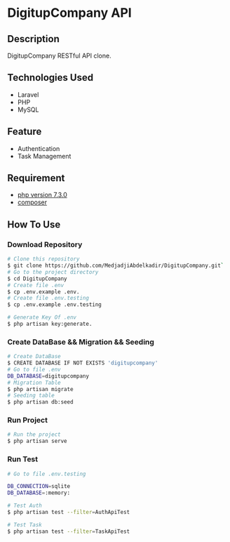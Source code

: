 # DigitupCompany API

## Description
DigitupCompany RESTful API clone.

## Technologies Used 
- Laravel
- PHP
- MySQL 

## Feature
  - Authentication
  - Task Management

## Requirement
- [php version 7.3.0](https://www.php.net)
- [composer](https://getcomposer.org)

## How To Use

### Download Repository

```bash
# Clone this repository
$ git clone https://github.com/MedjadjiAbdelkadir/DigitupCompany.git`
# Go to the project directory
$ cd DigitupCompany
# Create file .env
$ cp .env.example .env.
# Create file .env.testing
$ cp .env.example .env.testing

# Generate Key Of .env
$ php artisan key:generate.
```

### Create DataBase && Migration && Seeding
```bash
# Create DataBase
$ CREATE DATABASE IF NOT EXISTS 'digitupcompany'
# Go to file .env
DB_DATABASE=digitupcompany
# Migration Table
$ php artisan migrate
# Seeding table
$ php artisan db:seed
```

### Run Project

```bash
# Run the project
$ php artisan serve
```

### Run Test 
```bash
# Go to file .env.testing

DB_CONNECTION=sqlite
DB_DATABASE=:memory:

# Test Auth
$ php artisan test --filter=AuthApiTest

# Test Task
$ php artisan test --filter=TaskApiTest
```
